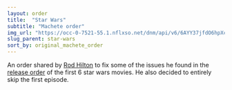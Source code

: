 ```yaml
---
layout: order
title:  "Star Wars"
subtitle: "Machete order"
img_url: "https://occ-0-7521-55.1.nflxso.net/dnm/api/v6/6AYY37jfdO6hpXcMjf9Yu5cnmO0/AAAABWq3Mo-U-cz-SHWzEM71fjR23KYrATFvxrH-oq-LsMIdznV9_d54ZhSCeA-qEHPI5otQBCML6cYjaT4qHiSxu4ALu1-DgsTc9iFu.jpg?r=472"
slug_parent: star-wars
sort_by: original_machete_order
---
```

An order shared by [Rod Hilton](https://www.rodhilton.com/index.html#about) to fix some of the issues he found in the [release order]() of the first 6 star wars movies. He also decided to entirely skip the first episode.

